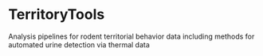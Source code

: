 # TerritoryTools
Analysis pipelines for rodent territorial behavior data including methods for automated urine detection via thermal data
